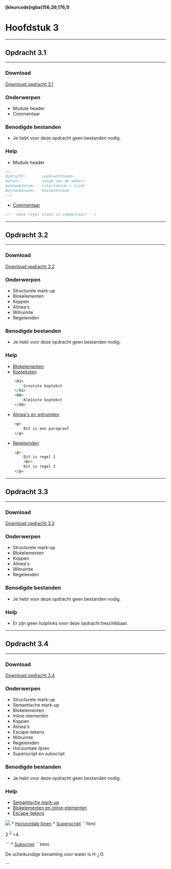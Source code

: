 #### [kleurcode]rgba(156,39,176,1)

# Hoofdstuk 3

---
## Opdracht 3.1
---

### Download
<a href="https://elo.kw1c.nl/CMS/Studie/811%20ICT-Academie/811%20VakkenInhoud/%5BB.14%20HTM%5D%20HTMLCSS/Productie/02.%20Opdrachten/Hoofdstuk%203/Opdracht%203.1.pdf" target="_blank">Download opdracht 3.1</a>

### Onderwerpen
*   Module header
*   Commentaar 

### Benodigde bestanden
*   Je hebt voor deze opdracht geen bestanden nodig.

### Help
*   Module header
```html
<!--
Opdracht:       <opdrachtnaam>
Auteur:         <naam van de maker>
Aanmaakdatum:   <startdatum + tijd>
Bestandsnaam:   bestandsnaam
-->
```
*   <a href="http://www.w3schools.com/html/html_comments.asp" target="_blank">Commentaar </a> 
```html
<!-- Deze regel staat in commentaar! -->
```

---
## Opdracht 3.2
---

### Download
<a href="https://elo.kw1c.nl/CMS/Studie/811%20ICT-Academie/811%20VakkenInhoud/%5BB.14%20HTM%5D%20HTMLCSS/Productie/02.%20Opdrachten/Hoofdstuk%203/Opdracht%203.2.pdf" target="_blank">Download opdracht 3.2</a>

### Onderwerpen
*   Structurele mark-up
*   Blokelementen
*   Koppen
*   Alinea's
*   Witruimte
*   Regeleinden

### Benodigde bestanden
*   Je hebt voor deze opdracht geen bestanden nodig.

### Help
*   <a href="http://www.w3schools.com/html/html_blocks.asp" target="_blank">Blokelementen </a> 
*   <a href="http://www.w3schools.com/html/html_headings.asp" target="_blank">Kopteksten </a> 
```html
    <h1>
        Grootste koptekst
    </h1>
    <h6>
        Kleinste koptekst
    </h6>
```
*   <a href="http://www.w3schools.com/html/html_paragraphs.asp" target="_blank">Alinea's en witruimtes</a> 
```html
    <p>
        Dit is een paragraaf
    </p>
```
*   <a href="http://www.w3schools.com/tags/tag_br.asp" target="_blank">Regeleinden</a> 
```html
    <p>
        Dit is regel 1
        <br>
        Dit is regel 2
    </p>
```

---
## Opdracht 3.3
---

### Download
<a href="https://elo.kw1c.nl/CMS/Studie/811%20ICT-Academie/811%20VakkenInhoud/%5BB.14%20HTM%5D%20HTMLCSS/Productie/02.%20Opdrachten/Hoofdstuk%203/Opdracht%203.3.pdf" target="_blank">Download opdracht 3.3</a>

### Onderwerpen
*   Structurele mark-up
*   Blokelementen
*   Koppen
*   Alinea's
*   Witruimte
*   Regeleinden

### Benodigde bestanden
*   Je hebt voor deze opdracht geen bestanden nodig.

### Help
*   Er zijn geen hulplinks voor deze opdracht beschikbaar.

---
## Opdracht 3.4
---

### Download
<a href="https://elo.kw1c.nl/CMS/Studie/811%20ICT-Academie/811%20VakkenInhoud/%5BB.14%20HTM%5D%20HTMLCSS/Productie/02.%20Opdrachten/Hoofdstuk%203/Opdracht%203.4.pdf" target="_blank">Download opdracht 3.4</a>

### Onderwerpen
*   Structurele mark-up
*   Semantische mark-up
*   Blokelementen
*   Inline-elementen
*   Koppen
*   Alinea's
*   Escape-tekens
*   Witruimte
*   Regeleinden
*   Horizontale lijnen
*   Superscript en subscript

### Benodigde bestanden
*   Je hebt voor deze opdracht geen bestanden nodig.

### Help
*   <a href="http://www.w3schools.com/html/html_blocks.asp" target="_blank">Semantische mark-up</a>
*   <a href="http://www.w3schools.com/html/html_blocks.asp" target="_blank">Blokelementen en inline-elementen</a> 
*   <a href="http://htmlandcssbook.com/extras/html-escape-codes/" target="_blank">Escape-tekens</a> 
<img src="https://elo.kw1c.nl/CMS/Studie/811%20ICT-Academie/811%20VakkenInhoud/%5BB.14%20HTM%5D%20HTMLCSS/Productie/02.%20Opdrachten/Hoofdstuk%203/Resources/Entiteiten.png">
*   <a href="http://www.w3schools.com/html/html_blocks.asp" target="_blank">Horizontale lijnen</a> 
*   <a href="http://www.w3schools.com/tags/tag_sup.asp" target="_blank">Superscript</a> 
```html
    <p>
        2
        <sup>
            2
        </sup>
        =4.
    </p>
```
*   <a href="http://www.w3schools.com/tags/tag_sub.asp" target="_blank">Subscript</a> 
```html
    <p>
        De scheikundige benaming voor water is H
        <sub>
            2
        </sub>
        O.
    </p>
```